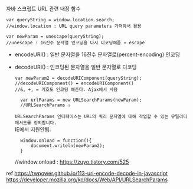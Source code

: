 자바 스크립트 URL 관련 내장 함수

    var queryString = window.location.search;
    //window.location : URL query parameters 가져와서 활용

    var newParam = unescape(queryString);
    //unescape : 16진수 문자열 인코딩을 다시 디코딩해줌 ↔ escape

- encodeURI() : 일반 문자열을 16진수 문자열로(percent-encoding) 인코딩
- decodeURI() : 인코딩된 문자열을 일반 문자열로 디코딩

      var newParam2 = decodeURIComponent(queryString);
      //decodeURIComponent() ↔ encodeURIComponent()
      //&, +, = 기호도 인코딩 해준다. Ajax에서 사용

		var urlParams = new URLSearchParams(newParam);
		//URLSearchParams ↓
    `URLSearchParams 인터페이스는 URL의 쿼리 문자열에 대해 작업할 수 있는 유틸리티 메서드를 정의합니다.`<br>
    IE에서 지원안됨.
		
		window.onload = function(){
			document.writeln(newParam2);
		}
    
    //window.onload : https://zuyo.tistory.com/525
    
ref https://twpower.github.io/113-uri-encode-decode-in-javascript<br>
https://developer.mozilla.org/ko/docs/Web/API/URLSearchParams
